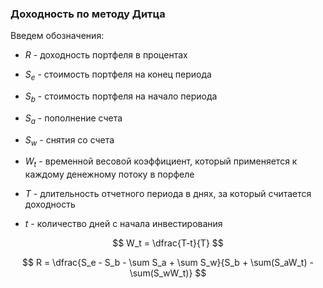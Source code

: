 ### Доходность по методу Дитца

Введем обозначения:

- $R$ - доходность портфеля в процентах

- $S_e$ - стоимость портфеля на конец периода
- $S_b$ - стоимость портфеля на начало периода
- $S_a$ - пополнение счета
- $S_w$ - снятия со счета
- $W_t$ - временной весовой коэффициент, который применяется к каждому 
денежному потоку в порфеле
- $T$ - длительность отчетного периода в днях, за который считается
доходность
- $t$ - количество дней с начала инвестирования

$$
W_t = \dfrac{T-t}{T}
$$

$$
R = \dfrac{S_e - S_b - \sum S_a + \sum S_w}{S_b + \sum(S_aW_t) - \sum(S_wW_t)}
$$

